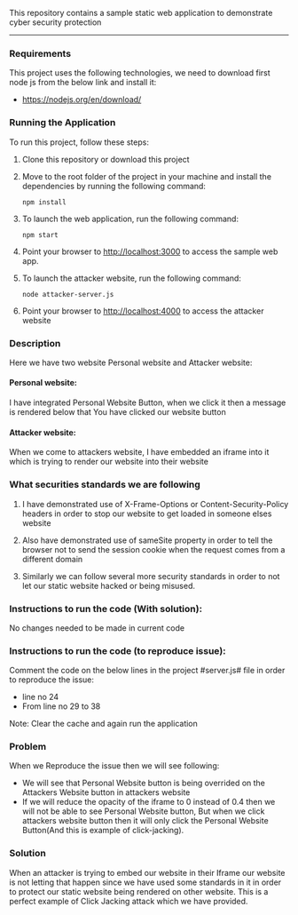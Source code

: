 This repository contains a sample static web application to demonstrate cyber security protection 

---
### Requirements

This project uses the following technologies, we need to download first node js from the below link and install it:

-  https://nodejs.org/en/download/

### Running the Application

To run this project, follow these steps:

1. Clone this repository or download this project

2. Move to the root folder of the project  in your machine and install the dependencies by running the following command:

   ```shell
   npm install
   ```

3. To launch the web application, run the following command:

   ```shell
   npm start
   ```

4. Point your browser to [http://localhost:3000](http://localhost:3000) to access the sample web app.

5. To launch the attacker website, run the following command:

   ```shell
   node attacker-server.js
   ```

6. Point your browser to [http://localhost:4000](http://localhost:4000/) to access the attacker website

### Description

Here we have two website Personal website and Attacker website:

#### Personal website:

I have integrated Personal Website Button, when we click it then a message is rendered below that You have clicked our website button

#### Attacker website:

When we come to attackers website, I have embedded an iframe into it which is trying to render our website into their website

### What securities standards we are following

1. I have demonstrated use of X-Frame-Options or Content-Security-Policy headers in order to stop our website to get loaded in someone elses website

2. Also have demonstrated use of sameSite property in order to tell the browser not to send the session cookie when the request comes from a different domain

3. Similarly we can follow several more security standards in order to not let our static website hacked or being misused.

### Instructions to run the code (With solution):

No changes needed to be made in current code

### Instructions  to run the code (to reproduce issue):

Comment the code on the below lines in the project #server.js# file in order to reproduce the issue: 
   
   - line no 24 
   - From line no 29 to 38

Note: Clear the cache and again run the application


### Problem

When we Reproduce the issue then we will see following:

- We will see that Personal Website button is being overrided on the Attackers Website button in attackers website
- If we will reduce the opacity of the iframe to 0 instead of 0.4 then we will not be able to see Personal Website button, But when we click attackers website button then it will only click the Personal Website Button(And this is example of click-jacking).

### Solution

When an attacker is trying to embed our website in their Iframe our website is not letting that happen since we have used some standards in it in order to protect our static website being rendered on other website. This is a perfect example of Click Jacking attack which we have provided.




